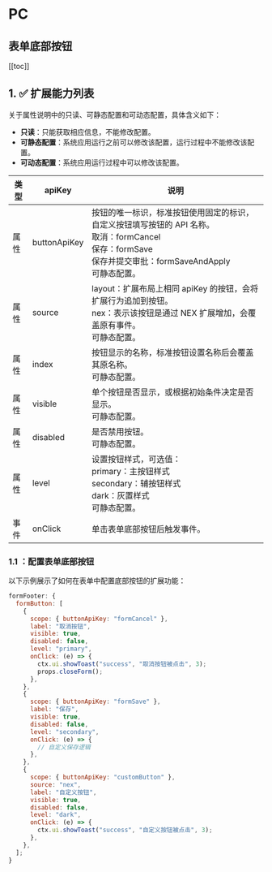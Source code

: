 # PC

## 表单底部按钮

[[toc]]

## 1. ✅ 扩展能力列表

关于属性说明中的只读、可静态配置和可动态配置，具体含义如下：

- **只读**：只能获取相应信息，不能修改配置。
- **可静态配置**：系统应用运行之前可以修改该配置，运行过程中不能修改该配置。
- **可动态配置**：系统应用运行过程中可以修改该配置。

| 类型 | apiKey       | 说明                                                                                                                                                              |
| ---- | ------------ | ----------------------------------------------------------------------------------------------------------------------------------------------------------------- |
| 属性 | buttonApiKey | 按钮的唯一标识，标准按钮使用固定的标识，自定义按钮填写按钮的 API 名称。<br>取消：formCancel<br>保存：formSave<br>保存并提交审批：formSaveAndApply<br>可静态配置。 |
| 属性 | source       | layout：扩展布局上相同 apiKey 的按钮，会将扩展行为追加到按钮。<br>nex：表示该按钮是通过 NEX 扩展增加，会覆盖原有事件。<br>可静态配置。                            |
| 属性 | index        | 按钮显示的名称，标准按钮设置名称后会覆盖其原名称。<br>可静态配置。                                                                                                |
| 属性 | visible      | 单个按钮是否显示，或根据初始条件决定是否显示。<br>可静态配置。                                                                                                    |
| 属性 | disabled     | 是否禁用按钮。<br>可静态配置。                                                                                                                                    |
| 属性 | level        | 设置按钮样式，可选值：<br>primary：主按钮样式<br>secondary：辅按钮样式<br>dark：灰置样式<br>可静态配置。                                                          |
| 事件 | onClick      | 单击表单底部按钮后触发事件。                                                                                                                                      |

### 1.1 ：配置表单底部按钮

以下示例展示了如何在表单中配置底部按钮的扩展功能：

```javascript
formFooter: {
  formButton: [
    {
      scope: { buttonApiKey: "formCancel" },
      label: "取消按钮",
      visible: true,
      disabled: false,
      level: "primary",
      onClick: (e) => {
        ctx.ui.showToast("success", "取消按钮被点击", 3);
        props.closeForm();
      },
    },
    {
      scope: { buttonApiKey: "formSave" },
      label: "保存",
      visible: true,
      disabled: false,
      level: "secondary",
      onClick: (e) => {
        // 自定义保存逻辑
      },
    },
    {
      scope: { buttonApiKey: "customButton" },
      source: "nex",
      label: "自定义按钮",
      visible: true,
      disabled: false,
      level: "dark",
      onClick: (e) => {
        ctx.ui.showToast("success", "自定义按钮被点击", 3);
      },
    },
  ];
}
```
